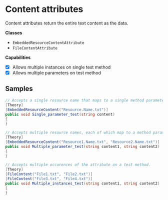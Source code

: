 # Content attributes
Content attributes return the entire text content as the data.

**Classes**
* `EmbeddedResourceContentAttribute`
* `FileContentAttribute`

**Capabilities**
- [x] Allows multiple instances on single test method
- [x] Allows multiple parameters on test method

## Samples
```cs
// Accepts a single resource name that maps to a single method parameter.
[Theory]
[EmbeddedResourceContent("Resource.Name.txt")]
public void Single_parameter_test(string content)
{
}

// Accepts multiple resource names, each of which map to a method parameter.
[Theory]
[EmbeddedResourceContent("Resource1.Name.txt", "Resource2.Name.txt")]
public void Multiple_parameter_test(string content1, string content2)
{
}

// Accepts multiple occurences of the attribute on a test method.
[Theory]
[FileContent("File1.txt", "File2.txt")]
[FileContent("File3.txt", "File4.txt")]
public void Multiple_instances_test(string content1, string content2)
{
}
```